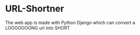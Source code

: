 # URL-Shortner

The web app is made with Python Django which can convert a LOOOOOOONG url into SHORT
